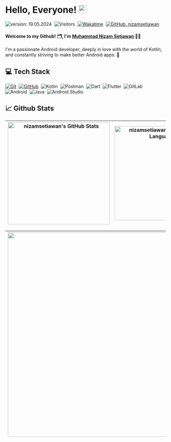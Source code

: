 # Hello, Everyone! [<img src="https://media.giphy.com/media/hvRJCLFzcasrR4ia7z/giphy.gif" width="25px" height="25px">](https://nizamsetiawan.my.id/)

![version: 19.05.2024](https://img.shields.io/badge/version-19.05.2024-green)&nbsp;
![Visitors](https://komarev.com/ghpvc/?username=nizamsetiawan&style=flat&label=visitors&color=red)&nbsp;
[![Wakatime](https://wakatime.com/badge/user/2ced7ec5-155b-498b-be8c-c237cf4936d7.svg?style=flat&color=green)](https://wakatime.com/@nizam)&nbsp;
[![GitHub: nizamsetiawan](https://img.shields.io/github/followers/nizamsetiawan?label=follow&style=social&color=green)](https://github.com/nizamsetiawan)&nbsp;

#### Welcome to my Github! 🗂, I'm [Muhammad Nizam Setiawan](https://nizamsetiawan.my.id/) 👨‍💻
I'm a passionate Android developer, deeply in love with the world of Kotlin, and constantly striving to make better Android apps. 🚀

## 💻 Tech Stack
  [![Git](https://img.shields.io/badge/Git-%23F05033.svg?style=flat&logo=git&logoColor=white)](https://git-scm.com/)&nbsp;
  [![GitHub](https://img.shields.io/badge/-GitHub-05122A?style=flat&logo=github)](https://github.com/fachridantm/)&nbsp;
  ![Kotlin](https://img.shields.io/badge/Kotlin-%230095D5.svg?style=flat&logo=kotlin&logoColor=white)&nbsp;
  ![Postman](https://img.shields.io/badge/Postman-FF6C37?style=flat&logo=postman&logoColor=white)&nbsp;
  ![Dart](https://img.shields.io/badge/Dart-0175C2?style=flat&logo=dart&logoColor=white)&nbsp;
  ![Flutter](https://img.shields.io/badge/Flutter-02569B?style=flat&logo=flutter&logoColor=white)&nbsp;
  ![GitLab](https://img.shields.io/badge/GitLab-330F63?style=flat&logo=gitlab&logoColor=white)&nbsp;
  ![Android](https://img.shields.io/badge/Android-3DDC84?style=flat&logo=android&logoColor=white)&nbsp;
  ![Java](https://img.shields.io/badge/Java-007396?style=flat&logo=java&logoColor=white)&nbsp;
  ![Android Studio](https://img.shields.io/badge/Android%20Studio-3DDC84?style=flat&logo=android-studio&logoColor=white)&nbsp;

## 📈 Github Stats
  
| <img align="center" width="320px" src="https://github-readme-stats-eight-theta.vercel.app/api?username=nizamsetiawan&show_icons=true&hide_border=true&theme=tokyonight&include_all_commits=true&count_private=true" alt="nizamsetiawan's GitHub Stats"> | <img align="center" width="295px" src="https://github-readme-stats-eight-theta.vercel.app/api/top-langs/?username=nizamsetiawan&langs_count=8&layout=compact&hide_border=true&theme=tokyonight" alt="nizamsetiawan's Most Used Language">
| ------------- | ------------- |  

| <img width="640px" src="https://github-readme-streak-stats.herokuapp.com/?user=nizamsetiawan&hide_border=true&theme=tokyonight">
| ------------- |


